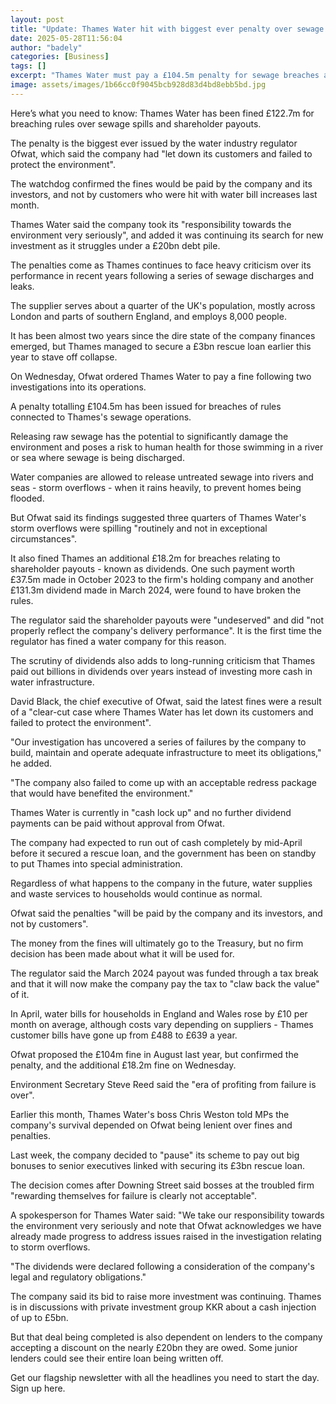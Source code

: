 ```yaml
---
layout: post
title: "Update: Thames Water hit with biggest ever penalty over sewage and dividend breaches"
date: 2025-05-28T11:56:04
author: "badely"
categories: [Business]
tags: []
excerpt: "Thames Water must pay a £104.5m penalty for sewage breaches and £18.2m relating to shareholder dividends."
image: assets/images/1b66cc0f9045bcb928d83d4bd8ebb5bd.jpg
---
```


Here’s what you need to know: Thames Water has been fined £122.7m for breaching rules over sewage spills and shareholder payouts.

The penalty is the biggest ever issued by the water industry regulator Ofwat, which said the company had "let down its customers and failed to protect the environment".

The watchdog confirmed the fines would be paid by the company and its investors, and not by customers who were hit with water bill increases last month.

Thames Water said the company took its "responsibility towards the environment very seriously", and added it was continuing its search for new investment as it struggles under a £20bn debt pile.

The penalties come as Thames continues to face heavy criticism over its performance in recent years following a series of sewage discharges and leaks.

The supplier serves about a quarter of the UK's population, mostly across London and parts of southern England, and employs 8,000 people. 

It has been almost two years since the dire state of the company finances emerged, but Thames managed to secure a £3bn rescue loan earlier this year to stave off collapse.

On Wednesday, Ofwat ordered Thames Water to pay a fine following two investigations into its operations.

A penalty totalling £104.5m has been issued for breaches of rules connected to Thames's sewage operations.

Releasing raw sewage has the potential to significantly damage the environment and poses a risk to human health for those swimming in a river or sea where sewage is being discharged.

Water companies are allowed to release untreated sewage into rivers and seas - storm overflows - when it rains heavily, to prevent homes being flooded.

But Ofwat said its findings suggested three quarters of Thames Water's storm overflows were spilling "routinely and not in exceptional circumstances".

It also fined Thames an additional £18.2m for breaches relating to shareholder payouts - known as dividends. One such payment worth £37.5m made in October 2023 to the firm's holding company and another £131.3m dividend made in March 2024, were found to have broken the rules.

The regulator said the shareholder payouts were "undeserved" and did "not properly reflect the company's delivery performance". It is the first time the regulator has fined a water company for this reason.

The scrutiny of dividends also adds to long-running criticism that Thames paid out billions in dividends over years instead of investing more cash in water infrastructure.

David Black, the chief executive of Ofwat, said the latest fines were a result of a "clear-cut case where Thames Water has let down its customers and failed to protect the environment".

"Our investigation has uncovered a series of failures by the company to build, maintain and operate adequate infrastructure to meet its obligations," he added.

"The company also failed to come up with an acceptable redress package that would have benefited the environment."

Thames Water is currently in "cash lock up" and no further dividend payments can be paid without approval from Ofwat. 

The company had expected to run out of cash completely by mid-April before it secured a rescue loan, and the government has been on  standby to put Thames into special administration.

Regardless of what happens to the company in the future, water supplies and waste services to households would continue as normal.

Ofwat said the penalties "will be paid by the company and its investors, and not by customers". 

The money from the fines will ultimately go to the Treasury, but no firm decision has been made about what it will be used for.

The regulator said the March 2024 payout was funded through a tax break and that it will now make the company pay the tax to "claw back the value" of it.

In April, water bills for households in England and Wales rose by £10 per month on average, although costs vary depending on suppliers - Thames customer bills have gone up from £488 to £639 a year.

Ofwat proposed the £104m fine in August last year, but confirmed the penalty, and the additional £18.2m fine on Wednesday. 

Environment Secretary Steve Reed said the "era of profiting from failure is over".

Earlier this month, Thames Water's boss Chris Weston told MPs  the company's survival depended on Ofwat being lenient over fines and penalties.

Last week, the company decided to "pause" its scheme to pay out big bonuses to senior executives linked with securing its £3bn rescue loan.

The decision comes after Downing Street said bosses at the troubled firm "rewarding themselves for failure is clearly not acceptable".

A spokesperson for Thames Water said: "We take our responsibility towards the environment very seriously and note that Ofwat acknowledges we have already made progress to address issues raised in the investigation relating to storm overflows.

"The dividends were declared following a consideration of the company's legal and regulatory obligations." 

The company said its bid to raise more investment was continuing. Thames is in discussions with private investment group KKR about a cash injection of up to £5bn.

But that deal being completed is also dependent on lenders to the company accepting a discount on the nearly £20bn they are owed. Some junior lenders could see their entire loan being written off.

Get our flagship newsletter with all the headlines you need to start the day. Sign up here.

